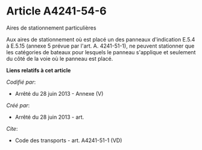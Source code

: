 # Article A4241-54-6

Aires de stationnement particulières 

Aux aires de stationnement où est placé un des panneaux d'indication E.5.4 à E.5.15 (annexe 5 prévue par l'art. A.
4241-51-1), ne peuvent stationner que les catégories de bateaux pour lesquels le panneau s'applique et seulement du côté de
la voie où le panneau est placé.

**Liens relatifs à cet article**

_Codifié par_:

  - Arrêté du 28 juin 2013 -  Annexe (V)

_Créé par_:

  - Arrêté du 28 juin 2013 - art.

_Cite_:

  - Code des transports - art. A4241-51-1 (VD)
